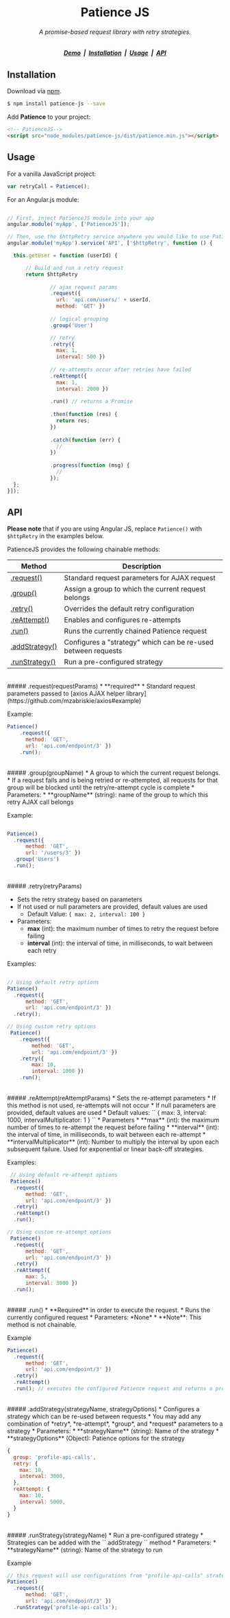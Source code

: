 <br/>
<h1 align="center">Patience JS</h1>

<h6 align="center">
  A promise-based request library with retry strategies.
</h6>

<h5 align="center">
  <a href="http://inmar.github.io/patience-js/">Demo</a> &nbsp;|&nbsp; 
  <a href="#installation">Installation</a> &nbsp;|&nbsp; 
  <a href="#usage">Usage</a> &nbsp;|&nbsp;
  <a href="#api">API</a>  
</h5>

## Installation

Download via [npm](https://www.npmjs.com/package/patience-js).

```sh
$ npm install patience-js --save
```

Add **Patience** to your project:

```html
<!-- PatienceJS-->
<script src="node_modules/patience-js/dist/patience.min.js"></script>
```

## Usage

For a vanilla JavaScript project:
```javascript
var retryCall = Patience();
```

For an Angular.js module:
```javascript

// First, inject PatienceJS module into your app
angular.module('myApp', ['PatienceJS']);

// Then, use the $httpRetry service anywhere you would like to use PatienceJS
angular.module('myApp').service('API', ['$httpRetry', function () {

  this.getUser = function (userId) {

      // Build and run a retry request
      return $httpRetry
              
              // ajax request params
              .request({ 
                url: 'api.com/users/' + userId, 
                method: 'GET' })
              
              // logical grouping
              .group('User')

              // retry
              .retry({ 
                max: 1, 
                interval: 500 })
              
              // re-attempts occur after retries have failed
              .reAttempt({ 
                max: 1, 
                interval: 2000 })
              
              .run() // returns a Promise
              
              .then(function (res) {
                return res;
              })
              
              .catch(function (err) {
                //
              })
              
              .progress(function (msg) {
                // 
              });
  };
}]);
```

## API

**Please note** that if you are using Angular JS, replace `Patience()` with `$httpRetry` in the examples below.

PatienceJS provides the following chainable methods:

| Method | Description |
|---|---|
|[.request()](#requestrequestparams) | Standard request parameters for AJAX request |
|[.group()](#groupgroupname) | Assign a group to which the current request belongs |
|[.retry()](#retryretryparams) | Overrides the default retry configuration |
|[.reAttempt()](#reattemptreattemptparams) | Enables and configures re-attempts |
|[.run()](#run) | Runs the currently chained Patience request |
|[.addStrategy()](#addstrategystrategyname-strategyoptions) | Configures a "strategy" which can be re-used between requests |
|[.runStrategy()](#runstrategystrategyname) | Run a pre-configured strategy |

<br/>
##### .request(requestParams)
 * **required**
 * Standard request parameters passed to [axios AJAX helper library](https://github.com/mzabriskie/axios#example)

 Example: 

```js
Patience()
    .request({
      method: 'GET', 
      url: 'api.com/endpoint/3' })
    .run();
```

<br/>
##### .group(groupName)
 * A group to which the current request belongs.
 * If a request fails and is being retried or re-attempted, all requests for that group will be blocked until the retry/re-attempt cycle is complete
 * Parameters:
    * **groupName** (string): name of the group to which this retry AJAX call belongs

 Example: 

```js

Patience()
  .request({ 
      method: 'GET', 
      url: '/users/3' })
  .group('Users')
  .run();

```

<br/>
##### .retry(retryParams)

 * Sets the retry strategy based on parameters
 * If not used or null parameters are provided, default values are used
   * Default Value: `` { max: 2, interval: 100 } ``
 * Parameters:
     * **max** (int): the maximum number of times to retry the request before failing
     * **interval** (int): the interval of time, in milliseconds, to wait between each retry

 Examples:

```js

// Using default retry options
Patience()
  .request({ 
      method: 'GET', 
      url: 'api.com/endpoint/3' })
  .retry();

// Using custom retry options
 Patience()
    .request({ 
        method: 'GET', 
        url: 'api.com/endpoint/3' })
    .retry({ 
        max: 10, 
        interval: 1000 })
    .run();
```

<br/>
##### .reAttempt(reAttemptParams)
 * Sets the re-attempt parameters
 * If this method is not used, re-attempts will not occur
 * If null parameters are provided, default values are used
   * Default values: `` { max: 3, interval: 1000, intervalMultiplicator: 1 } ``
 * Parameters 
     * **max** (int): the maximum number of times to re-attempt the request before failing
     * **interval** (int): the interval of time, in milliseconds, to wait between each re-attempt
     * **intervalMultiplicator** (int): Number to multiply the interval by upon each subsequent failure. Used for exponential or linear back-off strategies.

 Examples:

```js
 // Using default re-attempt options
 Patience()
  .request({ 
      method: 'GET', 
      url: 'api.com/endpoint/3' })
  .retry()
  .reAttempt()
  .run();

// Using custom re-attempt options
 Patience()
  .request({ 
      method: 'GET', 
      url: 'api.com/endpoint/3' })
  .retry()
  .reAttempt({
      max: 5,
      interval: 3000 })
  .run();
```

<br/>
##### .run()
 * **Required** in order to execute the request.
 * Runs the currently configured request
 * Parameters: *None*
 * **Note**: This method is not chainable.

 Example
```js
Patience()
  .request({ 
      method: 'GET', 
      url: 'api.com/endpoint/3' })
  .retry()
  .reAttempt()
  .run(); // executes the configured Patience request and returns a promise
```

<br/>
##### .addStrategy(strategyName, strategyOptions)
 * Configures a strategy which can be re-used between requests
 * You may add any combination of *retry*, *re-attempt*, *group*, and *request* parameters to a strategy
 * Parameters:
     * **strategyName** (string): Name of the strategy
     * **strategyOptions** (Object): Patience options for the strategy

```js
{
  group: 'profile-api-calls',
  retry: {
    max: 10,
    interval: 3000,
  },
  reAttempt: {
    max: 10,
    interval: 5000,
  }
}
```

<br/>
##### .runStrategy(strategyName)
 * Run a pre-configured strategy
 * Strategies can be added with the `` addStrategy `` method
 * Parameters:
    * **strategyName** (string): Name of the strategy to run
 
 Example

```js
// this request will use configurations from "profile-api-calls" strategy
Patience()
  .request({ 
      method: 'GET', 
      url: 'api.com/endpoint/3' })
  .runStrategy('profile-api-calls'); 

```

